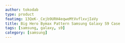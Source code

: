 ```yaml
---
author: tokodab
type: product
featimg: 13QeK-_Cejb9URH4eqweMtVvflxvjIaVy
title: Big Hero Bymax Pattern Samsung Galaxy S9 Case
tags: [samsung, galaxy, s9]
category: [samsung]
---
```


